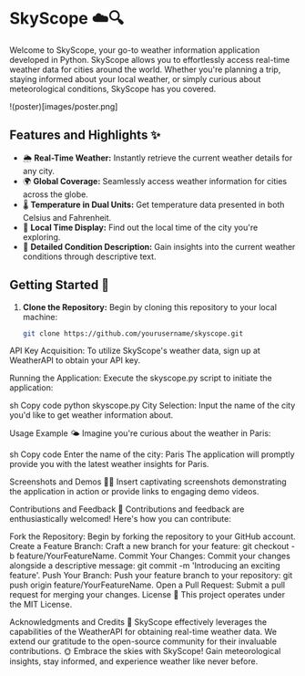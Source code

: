 # SkyScope ☁️🔍

Welcome to SkyScope, your go-to weather information application developed in Python. SkyScope allows you to effortlessly access real-time weather data for cities around the world. Whether you're planning a trip, staying informed about your local weather, or simply curious about meteorological conditions, SkyScope has you covered.

!(poster)[images/poster.png]

## Features and Highlights ✨

- 🌦️ **Real-Time Weather:** Instantly retrieve the current weather details for any city.
- 🌍 **Global Coverage:** Seamlessly access weather information for cities across the globe.
- 🌡️ **Temperature in Dual Units:** Get temperature data presented in both Celsius and Fahrenheit.
- 📅 **Local Time Display:** Find out the local time of the city you're exploring.
- 🌈 **Detailed Condition Description:** Gain insights into the current weather conditions through descriptive text.

## Getting Started 🚀

1. **Clone the Repository:** Begin by cloning this repository to your local machine:

   ```sh
   git clone https://github.com/yourusername/skyscope.git
API Key Acquisition: To utilize SkyScope's weather data, sign up at WeatherAPI to obtain your API key.

Running the Application: Execute the skyscope.py script to initiate the application:

sh
Copy code
python skyscope.py
City Selection: Input the name of the city you'd like to get weather information about.

Usage Example 🌤️
Imagine you're curious about the weather in Paris:

sh
Copy code
Enter the name of the city: Paris
The application will promptly provide you with the latest weather insights for Paris.

Screenshots and Demos 📸🎥
Insert captivating screenshots demonstrating the application in action or provide links to engaging demo videos.

Contributions and Feedback 🤝
Contributions and feedback are enthusiastically welcomed! Here's how you can contribute:

Fork the Repository: Begin by forking the repository to your GitHub account.
Create a Feature Branch: Craft a new branch for your feature: git checkout -b feature/YourFeatureName.
Commit Your Changes: Commit your changes alongside a descriptive message: git commit -m 'Introducing an exciting feature'.
Push Your Branch: Push your feature branch to your repository: git push origin feature/YourFeatureName.
Open a Pull Request: Submit a pull request for merging your changes.
License 📝
This project operates under the MIT License.

Acknowledgments and Credits 🙏
SkyScope effectively leverages the capabilities of the WeatherAPI for obtaining real-time weather data.
We extend our gratitude to the open-source community for their invaluable contributions.
🌞 Embrace the skies with SkyScope! Gain meteorological insights, stay informed, and experience weather like never before.
